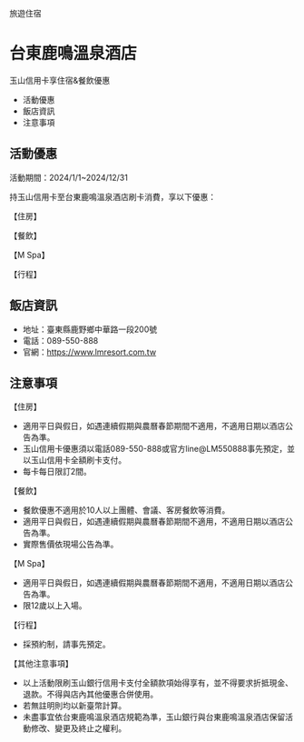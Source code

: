 旅遊住宿

# 台東鹿鳴溫泉酒店  

玉山信用卡享住宿&餐飲優惠

  * 活動優惠
  * 飯店資訊
  * 注意事項

## 活動優惠

活動期間：2024/1/1~2024/12/31

持玉山信用卡至台東鹿鳴溫泉酒店刷卡消費，享以下優惠：

【住房】

  

【餐飲】

  

【M Spa】

  

【行程】

## 飯店資訊

  * 地址：臺東縣鹿野鄉中華路一段200號
  * 電話：089-550-888
  * 官網：https://www.lmresort.com.tw

## 注意事項

【住房】

  * 適用平日與假日，如遇連續假期與農曆春節期間不適用，不適用日期以酒店公告為準。
  * 玉山信用卡優惠須以電話089-550-888或官方line@LM550888事先預定，並以玉山信用卡全額刷卡支付。
  * 每卡每日限訂2間。

  

【餐飲】

  * 餐飲優惠不適用於10人以上團體、會議、客房餐飲等消費。
  * 適用平日與假日，如遇連續假期與農曆春節期間不適用，不適用日期以酒店公告為準。
  * 實際售價依現場公告為準。

  

【M Spa】

  * 適用平日與假日，如遇連續假期與農曆春節期間不適用，不適用日期以酒店公告為準。
  * 限12歲以上入場。

  

【行程】

  * 採預約制，請事先預定。

  

【其他注意事項】

  * 以上活動限刷玉山銀行信用卡支付全額款項始得享有，並不得要求折抵現金、退款。不得與店內其他優惠合併使用。
  * 若無註明則均以新臺幣計算。
  * 未盡事宜依台東鹿鳴溫泉酒店規範為準，玉山銀行與台東鹿鳴溫泉酒店保留活動修改、變更及終止之權利。

